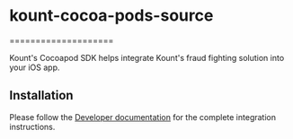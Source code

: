 # kount-cocoa-pods-source
====================

Kount's Cocoapod SDK helps integrate Kount's fraud fighting solution into
your iOS app.

## Installation

Please follow the [Developer documentation](https://developer.kount.com/hc/en-us/articles/4411898460692) for the complete integration instructions.


